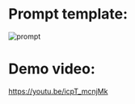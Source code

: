 # Prompt template:
![prompt](https://github.com/user-attachments/assets/79c795b6-6f7e-4564-af19-ac0aefc02ae7)
# Demo video:
https://youtu.be/icpT_mcnjMk
